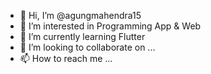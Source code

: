 - 👋 Hi, I’m @agungmahendra15
- 👀 I’m interested in Programming App & Web
- 🌱 I’m currently learning Flutter
- 💞️ I’m looking to collaborate on ...
- 📫 How to reach me ...

<!---
agungmahendra15/agungmahendra15 is a ✨ special ✨ repository because its `README.md` (this file) appears on your GitHub profile.
You can click the Preview link to take a look at your changes.
--->
